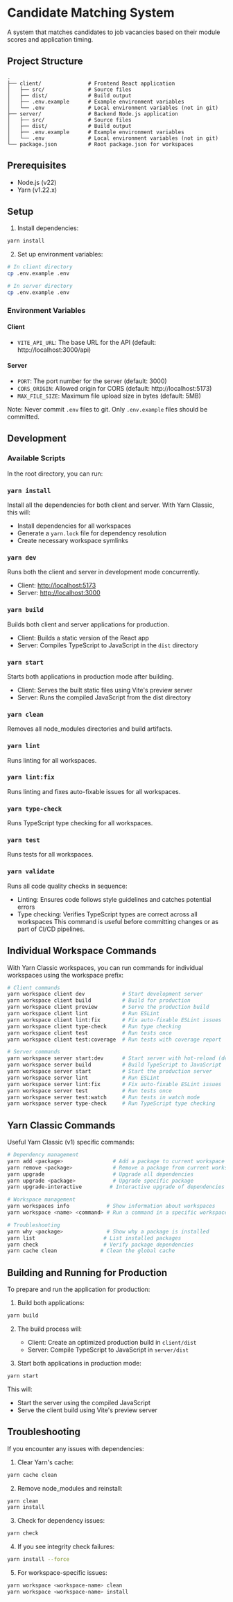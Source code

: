 # Candidate Matching System

A system that matches candidates to job vacancies based on their module scores and application timing.

## Project Structure

```
.
├── client/               # Frontend React application
│   ├── src/              # Source files
│   ├── dist/             # Build output
│   ├── .env.example      # Example environment variables
│   └── .env              # Local environment variables (not in git)
├── server/               # Backend Node.js application
│   ├── src/              # Source files
│   ├── dist/             # Build output
│   ├── .env.example      # Example environment variables
│   └── .env              # Local environment variables (not in git)
└── package.json          # Root package.json for workspaces
```

## Prerequisites

- Node.js (v22)
- Yarn (v1.22.x)

## Setup

1. Install dependencies:

```bash
yarn install
```

2. Set up environment variables:

```bash
# In client directory
cp .env.example .env

# In server directory
cp .env.example .env
```

### Environment Variables

#### Client

- `VITE_API_URL`: The base URL for the API (default: http://localhost:3000/api)

#### Server

- `PORT`: The port number for the server (default: 3000)
- `CORS_ORIGIN`: Allowed origin for CORS (default: http://localhost:5173)
- `MAX_FILE_SIZE`: Maximum file upload size in bytes (default: 5MB)

Note: Never commit `.env` files to git. Only `.env.example` files should be committed.

## Development

### Available Scripts

In the root directory, you can run:

### `yarn install`

Install all the dependencies for both client and server. With Yarn Classic, this will:
- Install dependencies for all workspaces
- Generate a `yarn.lock` file for dependency resolution
- Create necessary workspace symlinks

### `yarn dev`

Runs both the client and server in development mode concurrently.

- Client: [http://localhost:5173](http://localhost:5173)
- Server: [http://localhost:3000](http://localhost:3000)

### `yarn build`

Builds both client and server applications for production.

- Client: Builds a static version of the React app
- Server: Compiles TypeScript to JavaScript in the `dist` directory

### `yarn start`

Starts both applications in production mode after building.

- Client: Serves the built static files using Vite's preview server
- Server: Runs the compiled JavaScript from the dist directory

### `yarn clean`

Removes all node_modules directories and build artifacts.

### `yarn lint`

Runs linting for all workspaces.

### `yarn lint:fix`

Runs linting and fixes auto-fixable issues for all workspaces.

### `yarn type-check`

Runs TypeScript type checking for all workspaces.

### `yarn test`

Runs tests for all workspaces.

### `yarn validate`

Runs all code quality checks in sequence:

- Linting: Ensures code follows style guidelines and catches potential errors
- Type checking: Verifies TypeScript types are correct across all workspaces
  This command is useful before committing changes or as part of CI/CD pipelines.

## Individual Workspace Commands

With Yarn Classic workspaces, you can run commands for individual workspaces using the workspace prefix:

```bash
# Client commands
yarn workspace client dev            # Start development server
yarn workspace client build          # Build for production
yarn workspace client preview        # Serve the production build
yarn workspace client lint           # Run ESLint
yarn workspace client lint:fix       # Fix auto-fixable ESLint issues
yarn workspace client type-check     # Run type checking
yarn workspace client test           # Run tests once
yarn workspace client test:coverage  # Run tests with coverage report

# Server commands
yarn workspace server start:dev      # Start server with hot-reload (development)
yarn workspace server build          # Build TypeScript to JavaScript
yarn workspace server start          # Start the production server
yarn workspace server lint           # Run ESLint
yarn workspace server lint:fix       # Fix auto-fixable ESLint issues
yarn workspace server test           # Run tests once
yarn workspace server test:watch     # Run tests in watch mode
yarn workspace server type-check     # Run TypeScript type checking
```

## Yarn Classic Commands

Useful Yarn Classic (v1) specific commands:

```bash
# Dependency management
yarn add <package>                # Add a package to current workspace
yarn remove <package>             # Remove a package from current workspace
yarn upgrade                      # Upgrade all dependencies
yarn upgrade <package>            # Upgrade specific package
yarn upgrade-interactive         # Interactive upgrade of dependencies

# Workspace management
yarn workspaces info            # Show information about workspaces
yarn workspace <name> <command> # Run a command in a specific workspace

# Troubleshooting
yarn why <package>              # Show why a package is installed
yarn list                      # List installed packages
yarn check                     # Verify package dependencies
yarn cache clean              # Clean the global cache
```

## Building and Running for Production

To prepare and run the application for production:

1. Build both applications:

```bash
yarn build
```

2. The build process will:

   - Client: Create an optimized production build in `client/dist`
   - Server: Compile TypeScript to JavaScript in `server/dist`

3. Start both applications in production mode:

```bash
yarn start
```

This will:

- Start the server using the compiled JavaScript
- Serve the client build using Vite's preview server

## Troubleshooting

If you encounter any issues with dependencies:

1. Clear Yarn's cache:
```bash
yarn cache clean
```

2. Remove node_modules and reinstall:
```bash
yarn clean
yarn install
```

3. Check for dependency issues:
```bash
yarn check
```

4. If you see integrity check failures:
```bash
yarn install --force
```

5. For workspace-specific issues:
```bash
yarn workspace <workspace-name> clean
yarn workspace <workspace-name> install
```

